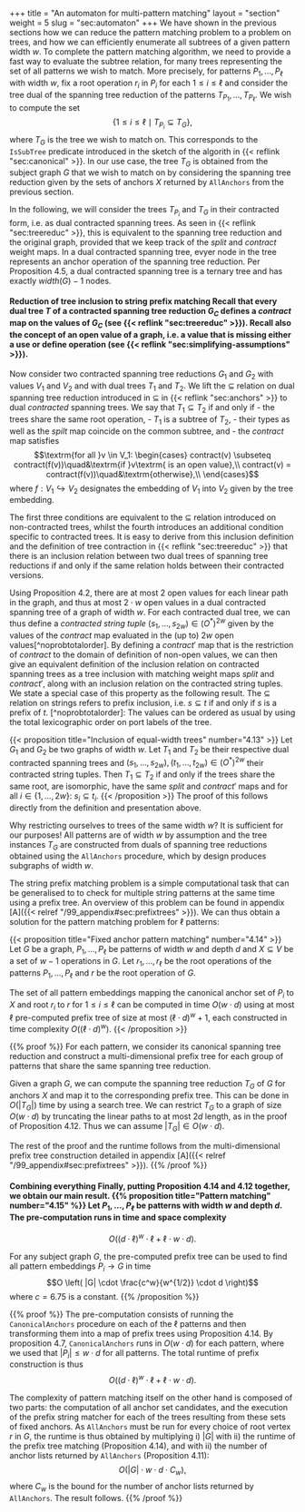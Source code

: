 +++ title = "An automaton for multi-pattern matching" layout = "section" weight = 5 slug = "sec:automaton" +++ We have shown in the previous sections how we can reduce the pattern matching problem to a problem on trees, and how we can efficiently enumerate all subtrees of a given pattern width $w$. To complete the pattern matching algorithm, we need to provide a fast way to evaluate the subtree relation, for many trees representing the set of all patterns we wish to match. More precisely, for patterns $P_1, \dots, P_\ell$ with width $w$, fix a root operation $r_i$ in $P_i$ for each $1 \leqslant i \leqslant \ell$ and consider the tree dual of the spanning tree reduction of the patterns $T_{P_1}, \dots, T_{P_\ell}$. We wish to compute the set $$\{1 \leqslant i \leqslant \ell \mid T_{P_i} \subseteq T_G\},$$ where $T_G$ is the tree we wish to match on. This corresponds to the `IsSubTree` predicate introduced in the sketch of the algorith in {{< reflink "sec:canonical" >}}. In our use case, the tree $T_G$ is obtained from the subject graph $G$ that we wish to match on by considering the spanning tree reduction given by the sets of anchors $X$ returned by `AllAnchors` from the previous section.

In the following, we will consider the trees $T_{P_i}$ and $T_G$ in their contracted form, i.e. as dual contracted spanning trees. As seen in {{< reflink "sec:treereduc" >}}, this is equivalent to the spanning tree reduction and the original graph, provided that we keep track of the $split$ and $contract$ weight maps. In a dual contracted spanning tree, evyer node in the tree represents an anchor operation of the spanning tree reduction. Per Proposition 4.5, a dual contracted spanning tree is a ternary tree and has exactly $width(G) - 1$ nodes.

#### Reduction of tree inclusion to string prefix matching Recall that every dual tree $T$ of a contracted spanning tree reduction $G_C$ defines a $contract$ map on the values of $G_C$ (see {{< reflink "sec:treereduc" >}}). Recall also the concept of an open value of a graph, i.e. a value that is missing either a use or define operation (see {{< reflink "sec:simplifying-assumptions" >}}).

Now consider two contracted spanning tree reductions $G_1$ and $G_2$ with values $V_1$ and $V_2$ and with dual trees $T_1$ and $T_2$. We lift the $\subseteq$ relation on dual spanning tree reduction introduced in $\subseteq$ in {{< reflink "sec:anchors" >}} to dual _contracted_ spanning trees. We say that $T_1 \subseteq T_2$ if and only if - the trees share the same root operation, - $T_1$ is a subtree of $T_2$, - their types as well as the $spilt$ map coincide on the common subtree, and - the $contract$ map satisfies $$\textrm{for all }v \in V_1: \begin{cases} contract(v) \subseteq contract(f(v))\quad&\textrm{if }v\textrm{ is an open value},\\ contract(v) = contract(f(v))\quad&\textrm{otherwise},\\ \end{cases}$$ where $f: V_1 \hookrightarrow V_2$ designates the embedding of $V_1$ into $V_2$ given by the tree embedding.

The first three conditions are equivalent to the $\subseteq$ relation introduced on non-contracted trees, whilst the fourth introduces an additional condition specific to contracted trees. It is easy to derive from this inclusion definition and the definition of tree contraction in {{< reflink "sec:treereduc" >}} that there is an inclusion relation between two dual trees of spanning tree reductions if and only if the same relation holds between their contracted versions.

Using Proposition 4.2, there are at most 2 open values for each linear path in the graph, and thus at most $2 \cdot w$ open values in a dual contracted spanning tree of a graph of width $w$. For each contracted dual tree, we can thus define a _contracted string tuple_ $(s_1, \dots, s_{2w}) \in (O^\ast)^{2w}$ given by the values of the $contract$ map evaluated in the (up to) $2w$ open values[^noprobtotalorder]. By defining a $contract'$ map that is the restriction of $contract$ to the domain of definition of non-open values, we can then give an equivalent definition of the inclusion relation on contracted spanning trees as a tree inclusion with matching weight maps $split$ and $contract'$, along with an inclusion relation on the contracted string tuples. We state a special case of this property as the following result. The $\subseteq$ relation on strings refers to prefix inclusion, i.e. $s \subseteq t$ if and only if $s$ is a prefix of $t$. [^noprobtotalorder]: The values can be ordered as usual by using the total lexicographic order on port labels of the tree.

{{< proposition title="Inclusion of equal-width trees" number="4.13" >}} Let $G_1$ and $G_2$ be two graphs of width $w$. Let $T_1$ and $T_2$ be their respective dual contracted spanning trees and $(s_1, \dots, s_{2w}), (t_1, \dots, t_{2w}) \in (O^\ast)^{2w}$ their contracted string tuples. Then $T_1 \subseteq T_2$ if and only if the trees share the same root, are isomorphic, have the same $split$ and $contract'$ maps and for all $i \in \{1, \dots, 2w\}$: $s_i \subseteq t_i$. {{< /proposition >}} The proof of this follows directly from the definition and presentation above.

Why restricting ourselves to trees of the same width $w$? It is sufficient for our purposes! All patterns are of width $w$ by assumption and the tree instances $T_G$ are constructed from duals of spanning tree reductions obtained using the `AllAnchors` procedure, which by design produces subgraphs of width $w$.

The string prefix matching problem is a simple computational task that can be generalised to to check for multiple string patterns at the same time using a prefix tree. An overview of this problem can be found in appendix [A]({{< relref "/99_appendix#sec:prefixtrees" >}}). We can thus obtain a solution for the pattern matching problem for $\ell$ patterns:

{{< proposition title="Fixed anchor pattern matching" number="4.14" >}} Let $G$ be a graph, $P_1, \dots, P_\ell$ be patterns of width $w$ and depth $d$ and $X \subseteq V$ be a set of $w - 1$ operations in $G$. Let $r_1,\dots, r_\ell$ be the root operations of the patterns $P_1, \dots, P_\ell$ and $r$ be the root operation of $G$.

The set of all pattern embeddings mapping the canonical anchor set of $P_i$ to $X$ and root $r_i$ to $r$ for $1 \leq i \leq \ell$ can be computed in time $O(w\cdot d)$ using at most $\ell$ pre-computed prefix tree of size at most $(\ell \cdot d)^w + 1$, each constructed in time complexity $O((\ell \cdot d)^w)$. {{< /proposition >}}

{{% proof %}} For each pattern, we consider its canonical spanning tree reduction and construct a multi-dimensional prefix tree for each group of patterns that share the same spanning tree reduction.

Given a graph $G$, we can compute the spanning tree reduction $T_G$ of $G$ for anchors $X$ and map it to the corresponding prefix tree. This can be done in $O(|T_G|)$ time by using a search tree. We can restrict $T_G$ to a graph of size $O(w \cdot d)$ by truncating the linear paths to at most $2d$ length, as in the proof of Proposition 4.12. Thus we can assume $|T_G| \in O(w \cdot d)$.

The rest of the proof and the runtime follows from the multi-dimensional prefix tree construction detailed in appendix [A]({{< relref "/99_appendix#sec:prefixtrees" >}}). {{% /proof %}}

#### Combining everything Finally, putting Proposition 4.14 and 4.12 together, we obtain our main result. {{% proposition title="Pattern matching" number="4.15" %}}   Let $P_1, \dots, P_\ell$ be patterns with width $w$   and depth $d$.   The pre-computation runs in time and space complexity

  $$O \left( (d\cdot \ell)^w \cdot \ell + \ell \cdot w \cdot d \right).$$

  For any subject graph $G$, the pre-computed prefix tree can be used   to find all   pattern embeddings $P_i \to G$ in time   $$O \left( |G| \cdot \frac{c^w}{w^{1/2}} \cdot d \right)$$   where $c = 6.75$ is a constant. {{% /proposition %}}

{{% proof %}} The pre-computation consists of running the `CanonicalAnchors` procedure on each of the $\ell$ patterns and then transforming them into a map of prefix trees using Proposition 4.14. By proposition 4.7, `CanonicalAnchors` runs in $O(w\cdot d)$ for each pattern, where we used that $|P_i| \leqslant w \cdot d$ for all patterns. The total runtime of prefix construction is thus $$O \left( (d\cdot \ell)^w \cdot \ell + \ell \cdot w \cdot d \right).$$

The complexity of pattern matching itself on the other hand is composed of two parts: the computation of all anchor set candidates, and the execution of the prefix string matcher for each of the trees resulting from these sets of fixed anchors. As `AllAnchors` must be run for every choice of root vertex $r$ in $G$, the runtime is thus obtained by multiplying i) $|G|$ with ii) the runtime of the prefix tree matching (Proposition 4.14), and with ii) the number of anchor lists returned by `AllAnchors` (Proposition 4.11): $$O(|G| \cdot w \cdot d \cdot C_w ),$$ where $C_w$ is the bound for the number of anchor lists returned by `AllAnchors`. The result follows. {{% /proof %}} 